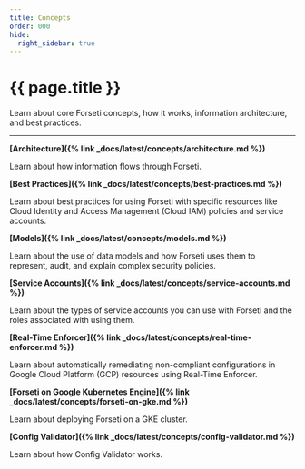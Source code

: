 ```yaml
---
title: Concepts
order: 000
hide:
  right_sidebar: true
---
```


# {{ page.title }}

Learn about core Forseti concepts, how it works, information architecture, and best practices.

---

**[Architecture]({% link _docs/latest/concepts/architecture.md %})**

Learn about how information flows through Forseti.

**[Best Practices]({% link _docs/latest/concepts/best-practices.md %})**

Learn about best practices for using Forseti with specific resources like Cloud Identity and
Access Management (Cloud IAM) policies and service accounts.

**[Models]({% link _docs/latest/concepts/models.md %})**

Learn about the use of data models and how Forseti uses them to represent, audit, and explain
complex security policies.

**[Service Accounts]({% link _docs/latest/concepts/service-accounts.md %})**

Learn about the types of service accounts you can use with Forseti and the roles associated with
using them.

**[Real-Time Enforcer]({% link _docs/latest/concepts/real-time-enforcer.md %})**

Learn about automatically remediating non-compliant configurations in Google Cloud Platform (GCP) resources using 
Real-Time Enforcer.

**[Forseti on Google Kubernetes Engine]({% link _docs/latest/concepts/forseti-on-gke.md %})**

Learn about deploying Forseti on a GKE cluster.

**[Config Validator]({% link _docs/latest/concepts/config-validator.md %})**

Learn about how Config Validator works.
